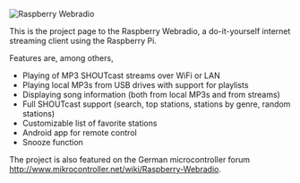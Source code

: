 ![Raspberry Webradio](http://raspberry-webradio.googlecode.com/files/device_logo.png)

This is the project page to the Raspberry Webradio, a do-it-yourself internet streaming client using the Raspberry Pi.

Features are, among others,

* Playing of MP3 SHOUTcast streams over WiFi or LAN
* Playing local MP3s from USB drives with support for playlists
* Displaying song information (both from local MP3s and from streams)
* Full SHOUTcast support (search, top stations, stations by genre, random stations)
* Customizable list of favorite stations
* Android app for remote control
* Snooze function

The project is also featured on the German microcontroller forum http://www.mikrocontroller.net/wiki/Raspberry-Webradio.
